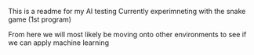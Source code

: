 This is a readme for my AI testing
Currently experimneting with the snake game (1st program)

From here we will most likely be moving onto other environments to see if we can apply machine learning
